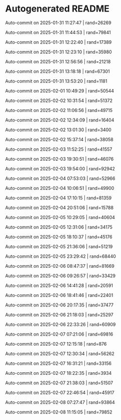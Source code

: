 # Autogenerated README

Auto-commit on 2025-01-31 11:27:47 | rand=26269

Auto-commit on 2025-01-31 11:44:53 | rand=79841

Auto-commit on 2025-01-31 12:22:40 | rand=17389

Auto-commit on 2025-01-31 12:23:10 | rand=35980

Auto-commit on 2025-01-31 12:56:56 | rand=21218

Auto-commit on 2025-01-31 13:18:18 | rand=67301

Auto-commit on 2025-01-31 13:53:20 | rand=1181

Auto-commit on 2025-02-01 10:49:29 | rand=50544

Auto-commit on 2025-02-02 10:31:54 | rand=51372

Auto-commit on 2025-02-02 11:06:56 | rand=49715

Auto-commit on 2025-02-02 12:34:09 | rand=16404

Auto-commit on 2025-02-02 13:01:30 | rand=3400

Auto-commit on 2025-02-02 15:37:14 | rand=38058

Auto-commit on 2025-02-03 11:52:25 | rand=41557

Auto-commit on 2025-02-03 19:30:51 | rand=46076

Auto-commit on 2025-02-03 19:54:00 | rand=92942

Auto-commit on 2025-02-04 07:53:03 | rand=52966

Auto-commit on 2025-02-04 10:06:51 | rand=49900

Auto-commit on 2025-02-04 17:10:15 | rand=81359

Auto-commit on 2025-02-04 20:51:06 | rand=15788

Auto-commit on 2025-02-05 10:29:05 | rand=40604

Auto-commit on 2025-02-05 12:31:06 | rand=34175

Auto-commit on 2025-02-05 18:10:37 | rand=45176

Auto-commit on 2025-02-05 21:36:06 | rand=51219

Auto-commit on 2025-02-05 23:29:42 | rand=68440

Auto-commit on 2025-02-06 08:47:37 | rand=81669

Auto-commit on 2025-02-06 09:26:57 | rand=33429

Auto-commit on 2025-02-06 14:41:28 | rand=20591

Auto-commit on 2025-02-06 18:41:46 | rand=22401

Auto-commit on 2025-02-06 20:17:35 | rand=37477

Auto-commit on 2025-02-06 21:18:03 | rand=25297

Auto-commit on 2025-02-06 22:33:26 | rand=60909

Auto-commit on 2025-02-07 07:21:06 | rand=69816

Auto-commit on 2025-02-07 12:15:18 | rand=876

Auto-commit on 2025-02-07 12:30:34 | rand=56262

Auto-commit on 2025-02-07 16:31:21 | rand=33156

Auto-commit on 2025-02-07 18:22:35 | rand=3934

Auto-commit on 2025-02-07 21:38:03 | rand=51507

Auto-commit on 2025-02-07 22:46:54 | rand=45917

Auto-commit on 2025-02-08 07:27:47 | rand=93864

Auto-commit on 2025-02-08 11:15:05 | rand=79852
